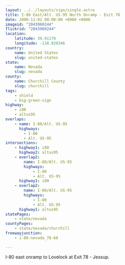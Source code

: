 ```yaml
---
layout: ../../layouts/sign/single.astro
title: I-80 East/Alt. US-95 North Onramp - Exit 78
date: 2000-11-01 00:00:00 +0000 +0000
imageid: "2043960244"
flickrid: "2043960244"
location:
    latitude: 39.91176
    longitude: -118.820346
country:
    name: United States
    slug: united-states
state:
    name: Nevada
    slug: nevada
county:
    name: Churchill County
    slug: churchill
tags:
    - shield
    - big-green-sign
highway:
    - i80
    - altus95
overlaps:
    - name: I-80/Alt. US-95
      highways:
        - I-80
        - Alt. US-95
intersections:
    - highway1: i80
      highway2: altus95
    - overlap2:
        name: I-80/Alt. US-95
        highways:
            - I-80
            - Alt. US-95
      highway1: i80
    - overlap2:
        name: I-80/Alt. US-95
        highways:
            - I-80
            - Alt. US-95
      highway1: altus95
statePages:
    - state/nevada
countyPages:
    - state/nevada/churchill
freewayjunction:
    - i-80-nevada_78-68

---
```

I-80 east onramp to Lovelock at Exit 78 - Jessup.